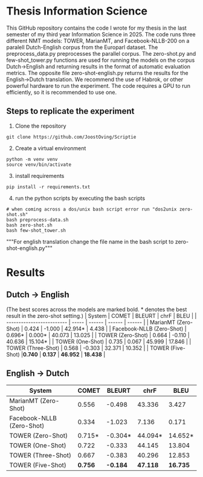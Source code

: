 # Thesis Information Science
This GitHub repository contains the code I wrote for my thesis in the last semester of my third year Information Science in 2025. The code runs three different NMT models: TOWER, MarianMT, and Facebook-NLLB-200 on a paralell Dutch-English corpus from the Europarl dataset.
The preprocess_data.py preprocesses the parallel corpus. The zero-shot.py and few-shot_tower.py functions are used for running the models on the corpus Dutch->English and returning results in the format of automatic evaluation metrics. The opposite file zero-shot-english.py returns the results for the English->Dutch translation.
We recommend the use of Habrok, or other powerful hardware to run the experiment. The code requires a GPU to run efficiently, so it is recommended to use one.

## Steps to replicate the experiment

1. Clone the repository
```
git clone https://github.com/JoostOving/Scriptie
```

2. Create a virtual environment
```
python -m venv venv
source venv/bin/activate
```

3. install requirements
```
pip install -r requirements.txt
```

4. run the python scripts by executing the bash scripts
```
# when coming across a dos/unix bash script error run "dos2unix zero-shot.sh"
bash preprocess-data.sh
bash zero-shot.sh
bash few-shot_tower.sh
```
"""For english translation change the file name in the bash script to zero-shot-english.py"""

# Results
## Dutch -> English
(The best scores across the models are marked bold. * denotes the best result in the zero-shot setting.)
| System                    | COMET | BLEURT | chrF   | BLEU   |
| ------------------------- | ----- | ------ | ------ | ------ |
| MarianMT (Zero-Shot)      | 0.424 | -1.000 | 42.914* | 4.438  |
| Facebook-NLLB (Zero-Shot) | 0.696* | 0.000*  | 40.073 | 13.025 |
| TOWER (Zero-Shot)         | 0.664 | -0.110 | 40.636 | 15.104* |
| TOWER (One-Shot)          | 0.735 | 0.067  | 45.999 | 17.846 |
| TOWER (Three-Shot)        | 0.568 | -0.303 | 32.371 | 10.352 |
| TOWER (Five-Shot)         |**0.740** | **0.137**  | **46.952** | **18.438** |

## English -> Dutch
| System                     | COMET | BLEURT | chrF   | BLEU   |
|---------------------------|-------|--------|--------|--------|
| MarianMT (Zero-Shot)      | 0.556 | -0.498 | 43.336 | 3.427  |
| Facebook-NLLB (Zero-Shot) | 0.334 | -1.023 | 7.136  | 0.171  |
| TOWER (Zero-Shot)         | 0.715* | -0.304* | 44.094* | 14.652* |
| TOWER (One-Shot)          | 0.722 | -0.333 | 44.145 | 13.804 |
| TOWER (Three-Shot)        | 0.667 | -0.383 | 40.296 | 12.853 |
| TOWER (Five-Shot)         | **0.756** | **-0.184** | **47.118** | **16.735** |

